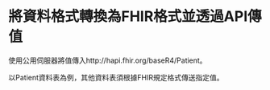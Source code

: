 # 將資料格式轉換為FHIR格式並透過API傳值
<p>使用公用伺服器將值傳入http://hapi.fhir.org/baseR4/Patient。</p>
<p>以Patient資料表為例，其他資料表須根據FHIR規定格式傳送指定值。</p>
